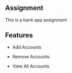 ## Assignment

This is a bank app assignment

## Features

- Add Accounts

- Remove Accounts

- View All Accounts